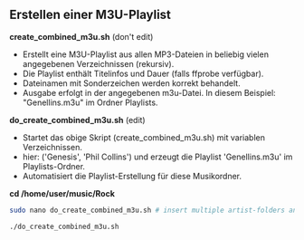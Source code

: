 ## Erstellen einer M3U-Playlist

**create_combined_m3u.sh** (don't edit)
- Erstellt eine M3U-Playlist aus allen MP3-Dateien in beliebig vielen angegebenen Verzeichnissen (rekursiv).
- Die Playlist enthält Titelinfos und Dauer (falls ffprobe verfügbar).
- Dateinamen mit Sonderzeichen werden korrekt behandelt.
- Ausgabe erfolgt in der angegebenen m3u-Datei. In diesem Beispiel: "Genellins.m3u" im Ordner Playlists.

**do_create_combined_m3u.sh** (edit)
- Startet das obige Skript (create_combined_m3u.sh) mit variablen Verzeichnissen.
- hier: ('Genesis', 'Phil Collins') und erzeugt die Playlist 'Genellins.m3u' im Playlists-Ordner.
- Automatisiert die Playlist-Erstellung für diese Musikordner.

**cd /home/user/music/Rock**
```bash
sudo nano do_create_combined_m3u.sh # insert multiple artist-folders and name of playlist
```
```bash
./do_create_combined_m3u.sh
```

